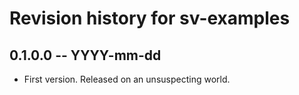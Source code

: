 # Revision history for sv-examples

## 0.1.0.0  -- YYYY-mm-dd

* First version. Released on an unsuspecting world.
